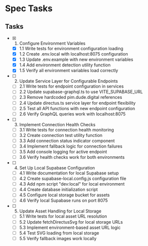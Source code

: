 # Spec Tasks

## Tasks

- [x] 1. Configure Environment Variables
  - [x] 1.1 Write tests for environment configuration loading
  - [x] 1.2 Create .env.local with localhost:8075 configuration
  - [x] 1.3 Update .env.example with new environment variables
  - [x] 1.4 Add environment detection utility function
  - [x] 1.5 Verify all environment variables load correctly

- [ ] 2. Update Service Layer for Configurable Endpoints
  - [ ] 2.1 Write tests for endpoint configuration in services
  - [ ] 2.2 Update supabase-graphql.ts to use VITE_SUPABASE_URL
  - [ ] 2.3 Remove hardcoded pim.dude.digital references
  - [ ] 2.4 Update directus.ts service layer for endpoint flexibility
  - [ ] 2.5 Test all API functions with new endpoint configuration
  - [ ] 2.6 Verify GraphQL queries work with localhost:8075

- [ ] 3. Implement Connection Health Checks
  - [ ] 3.1 Write tests for connection health monitoring
  - [ ] 3.2 Create connection test utility function
  - [ ] 3.3 Add connection status indicator component
  - [ ] 3.4 Implement fallback logic for connection failures
  - [ ] 3.5 Add console logging for active endpoint
  - [ ] 3.6 Verify health checks work for both environments

- [ ] 4. Set Up Local Supabase Configuration
  - [ ] 4.1 Write documentation for local Supabase setup
  - [ ] 4.2 Create supabase-local.config.js configuration file
  - [ ] 4.3 Add npm script "dev:local" for local environment
  - [ ] 4.4 Create database initialization script
  - [ ] 4.5 Configure local storage bucket for assets
  - [ ] 4.6 Verify local Supabase runs on port 8075

- [ ] 5. Update Asset Handling for Local Storage
  - [ ] 5.1 Write tests for local asset URL resolution
  - [ ] 5.2 Update fetchDirectusSvg for local storage URLs
  - [ ] 5.3 Implement environment-based asset URL logic
  - [ ] 5.4 Test SVG loading from local storage
  - [ ] 5.5 Verify fallback images work locally